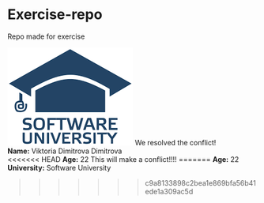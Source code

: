# Еxercise-repo
Repo made for exercise

<img src="softuni-logo.png" alt="No photo!">
We resolved the conflict!<br>
<b>Name:</b> Viktoria Dimitrova Dimitrova<br>
<<<<<<< HEAD
<b>Age:</b> 22
This will make a conflict!!!!
=======
<b>Age:</b> 22<br>
<b>University:</b> Software University<br>


>>>>>>> c9a8133898c2bea1e869bfa56b41ede1a309ac5d
